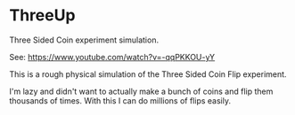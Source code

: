 # ThreeUp
Three Sided Coin experiment simulation.

See: https://www.youtube.com/watch?v=-qqPKKOU-yY

This is a rough physical simulation of the Three Sided Coin Flip experiment. 

I'm lazy and didn't want to actually make a bunch of coins and flip them thousands of times.
With this I can do millions of flips easily.
